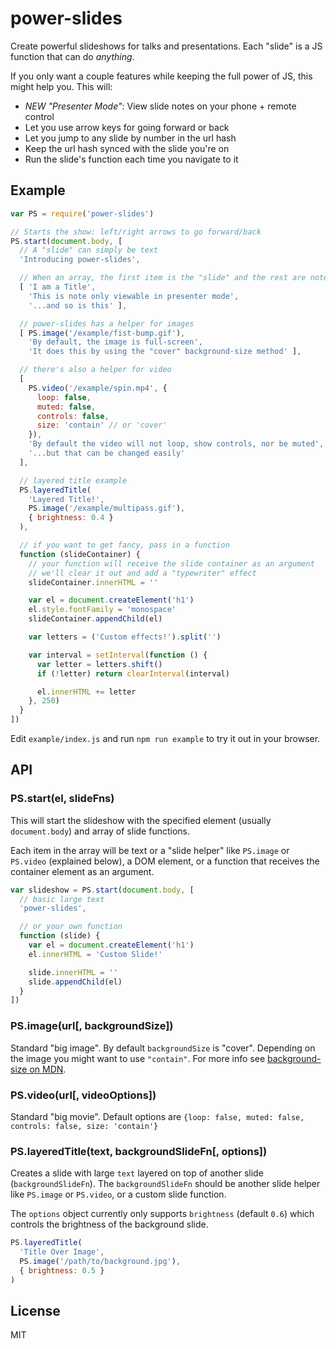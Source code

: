 # power-slides #

Create powerful slideshows for talks and presentations. Each "slide" is a JS function that can do *anything*.

If you only want a couple features while keeping the full power of JS, this might help you. This will:

* *NEW "Presenter Mode"*: View slide notes on your phone + remote control
* Let you use arrow keys for going forward or back
* Let you jump to any slide by number in the url hash
* Keep the url hash synced with the slide you're on
* Run the slide's function each time you navigate to it

## Example ##

```js
var PS = require('power-slides')

// Starts the show: left/right arrows to go forward/back
PS.start(document.body, [
  // A "slide" can simply be text
  'Introducing power-slides',

  // When an array, the first item is the "slide" and the rest are notes
  [ 'I am a Title',
    'This is note only viewable in presenter mode',
    '...and so is this' ],

  // power-slides has a helper for images
  [ PS.image('/example/fist-bump.gif'),
    'By default, the image is full-screen',
    'It does this by using the "cover" background-size method' ],

  // there's also a helper for video
  [
    PS.video('/example/spin.mp4', {
      loop: false,
      muted: false,
      controls: false,
      size: 'contain' // or 'cover'
    }),
    'By default the video will not loop, show controls, nor be muted',
    '...but that can be changed easily'
  ],

  // layered title example
  PS.layeredTitle(
    'Layered Title!',
    PS.image('/example/multipass.gif'),
    { brightness: 0.4 }
  ),

  // if you want to get fancy, pass in a function
  function (slideContainer) {
    // your function will receive the slide container as an argument
    // we'll clear it out and add a "typewriter" effect
    slideContainer.innerHTML = ''

    var el = document.createElement('h1')
    el.style.fontFamily = 'monospace'
    slideContainer.appendChild(el)

    var letters = ('Custom effects!').split('')

    var interval = setInterval(function () {
      var letter = letters.shift()
      if (!letter) return clearInterval(interval)

      el.innerHTML += letter
    }, 250)
  }
])

```

Edit `example/index.js` and run `npm run example` to try it out in your browser.

## API ##

### PS.start(el, slideFns) ###

This will start the slideshow with the specified element (usually `document.body`) and array of slide functions.

Each item in the array will be text or a "slide helper" like `PS.image` or `PS.video` (explained below), a DOM element, or a function that receives the container element as an argument.

```js
var slideshow = PS.start(document.body, [
  // basic large text
  'power-slides',

  // or your own function
  function (slide) {
    var el = document.createElement('h1')
    el.innerHTML = 'Custom Slide!'

    slide.innerHTML = ''
    slide.appendChild(el)
  }
])
```

### PS.image(url[, backgroundSize]) ###

Standard "big image". By default `backgroundSize` is "cover". Depending on the image you might want to use `"contain"`. For more info see [background-size on MDN](https://developer.mozilla.org/en-US/docs/Web/CSS/background-size?redirectlocale=en-US&redirectslug=CSS%2Fbackground-size).

### PS.video(url[, videoOptions]) ###

Standard "big movie". Default options are `{loop: false, muted: false, controls: false, size: 'contain'}`

### PS.layeredTitle(text, backgroundSlideFn[, options]) ###

Creates a slide with large `text` layered on top of another slide (`backgroundSlideFn`). The `backgroundSlideFn` should be another slide helper like `PS.image` or `PS.video`, or a custom slide function.

The `options` object currently only supports `brightness` (default `0.6`) which controls the brightness of the background slide.

```js
PS.layeredTitle(
  'Title Over Image',
  PS.image('/path/to/background.jpg'),
  { brightness: 0.5 }
)
```

## License ##

MIT
